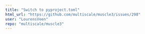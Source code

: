 ```yaml
---
title: "Switch to pyproject.toml"
html_url: "https://github.com/multiscale/muscle3/issues/298"
user: "LourensVeen"
repo: "multiscale/muscle3"
---
```


